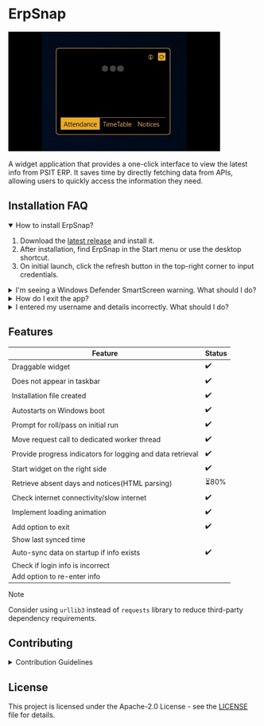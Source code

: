 # ErpSnap

![](assets/showcase.gif)

A widget application that provides a one-click interface to view the latest info from PSIT ERP. It saves time by directly fetching data from APIs, allowing users to quickly access the information they need.

## Installation FAQ

<details open>
<summary>How to install ErpSnap?</summary>
  
1. Download the [latest release](https://github.com/ashishjii/ErpSnap/releases/latest) and install it.
3. After installation, find ErpSnap in the Start menu or use the desktop shortcut.
4. On initial launch, click the refresh button in the top-right corner to input credentials.
</details>

<details>
<summary>I'm seeing a Windows Defender SmartScreen warning. What should I do?</summary>
If you encounter a Windows Defender SmartScreen warning, click on "More info" and then click "Run anyway". This warning appears because the program is not digitally signed with an **Extended Validation (EV) code signing certificate**, which costs around $300-$800. Rest assured, ErpSnap is not a virus.
</details>

<details>
<summary>How do I exit the app?</summary>
To exit the application, click on the info button located at the top right corner of the screen, then click "Exit application".
</details>

<details>
<summary>I entered my username and details incorrectly. What should I do?</summary>
If you've entered your username and/or details incorrectly, you can reset them by deleting the credentials file located at `%AppData%/ErpSnap`. To do this, open your file manager and copy-paste the provided location into the address bar. After deleting the file, restart the application, and you will be prompted to enter your credentials again.
</details>

## Features

| Feature | Status |
|-|-|
| Draggable widget | ✔️ |
| Does not appear in taskbar | ✔️ |
| Installation file created | ✔️ |
| Autostarts on Windows boot | ✔️ |
| Prompt for roll/pass on initial run | ✔️ |
| Move request call to dedicated worker thread | ✔️ |
| Provide progress indicators for logging and data retrieval | ✔️ |
| Start widget on the right side | ✔️ |
| Retrieve absent days and notices(HTML parsing) | ⏳80% |
| Check internet connectivity/slow internet | ✔️ |
| Implement loading animation | ✔️ |
| Add option to exit | ✔️ |
| Show last synced time |  |
| Auto-sync data on startup if info exists | ✔️ |
| Check if login info is incorrect |  |
| Add option to re-enter info |  |

>[!NOTE]
>Consider using `urllib3` instead of `requests` library to reduce third-party dependency requirements.

## Contributing

<details>
<summary>Contribution Guidelines</summary>  

1. Clone the repository:
```bash
git clone https://github.com/AshishJii/ErpSnap.git
```
2. Install dependencies:
```bash
pip install -r requirements.txt
```
3. Run the application:
```bash
python main.py
```
4. Convert to exe file:
```bash
pyinstaller --noconfirm --onefile --windowed --icon "assets/logo.ico" --name "ErpSnap" --add-data "assets;assets/"  "main.py"
```

#### How to Contribute

- Fork the repository.
- Make your changes in a feature branch.
- Submit a pull request with your changes.
</details>

## License

This project is licensed under the Apache-2.0 License - see the [LICENSE](LICENSE) file for details.
